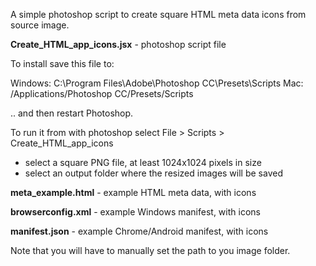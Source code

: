 A simple photoshop script to create square HTML meta data icons from source image.

**Create_HTML_app_icons.jsx** - photoshop script file

To install save this file to:

Windows: C:\Program Files\Adobe\Photoshop CC\Presets\Scripts
Mac: /Applications/Photoshop CC/Presets/Scripts

.. and then restart Photoshop.

To run it from with photoshop select File > Scripts > Create_HTML_app_icons
- select a square PNG file, at least 1024x1024 pixels in size
- select an output folder where the resized images will be saved

**meta_example.html** - example HTML meta data, with icons

**browserconfig.xml** - example Windows manifest, with icons

**manifest.json** - example Chrome/Android manifest, with icons

Note that you will have to manually set the path to you image folder.
